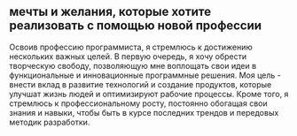 ## мечты и желания, которые хотите реализовать с помощью новой профессии

Освоив профессию программиста, я стремлюсь к достижению нескольких важных целей. В первую очередь, я хочу обрести творческую свободу, позволяющую мне воплощать свои идеи в функциональные и инновационные программные решения. Моя цель - внести вклад в развитие технологий и создание продуктов, которые улучшат жизнь людей и оптимизируют рабочие процессы. Кроме того, я стремлюсь к профессиональному росту, постоянно обогащая свои знания и навыки, чтобы быть в курсе последних трендов и передовых методик разработки. 
